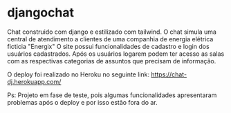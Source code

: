 # djangochat
Chat construido com django e estilizado com tailwind.
O chat simula uma central de atendimento a clientes de uma companhia de energia elétrica ficticia "Energix"
O site possui funcionalidades de cadastro e login dos usuários cadastrados.
Após os usuários logarem podem ter acesso as salas com as respectivas categorias de assuntos que precisam de informação.

O deploy foi realizado no Heroku no seguinte link:
https://chat-dj.herokuapp.com/

Ps: Projeto em fase de teste, pois algumas funcionalidades apresentaram problemas após o deploy e por isso estão fora do ar. 
